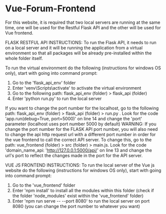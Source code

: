 # Vue-Forum-Frontend

For this website, it is required that two local servers are running at the same time, one will be used for the Restful Flask API and the other will be used for Vue frontend. 

FLASK RESTFUL API INSTRUCTIONS:
To run the Flask API, it needs to run on a local server and it will be running the application from a virtual environment so that all packages will be already pre-installed within the whole folder itself.

To run the virtual environment do the following (instructions for windows OS only), start with going into command prompt:

1. Go to the 'flask_api_env' folder
2. Enter 'venv\Scripts\activate' to activate the virtual environment
3. Go to the following path: flask_api_env (folder) > flask_api (folder)
4. Enter 'python run.py' to run the local server

If you want to change the port number for the localhost, go to the following path: flask_api_env (folder) > flask_api (folder) > run.py . Look for the code 'app.run(debug=True, port=5000)' on line 14 and change the 'port' parameter 
(localhost uses port number 5000 by default)
WARNING: If you change the port number for the FLASK API port number, you will also need to change the api http request url with a different port number in order for the vue frontend to call the correct API server. To change this, go to the path:
vue_frontend (folder) > src (folder) > main.js. Look for the code 'domain_name_api: 'http://127.0.0.1:5000/api/' on line 13 and change the url's port to reflect the changes made in the port for the API server.


VUE JS FRONTEND INSTRUCTIONS:
To run the local server of the Vue js website do the following (instructions for windows OS only), start with going into command prompt:

1. Go to the 'vue_frontend' folder
2. Enter 'npm install' to install all the modules within this folder (check if the folder 'node_modules' exist within the 'vue_frontend' folder)
3. Enter 'npm run serve -- --port 8080' to run the local server on port 8080 (you can change the port number to whatever you want)
